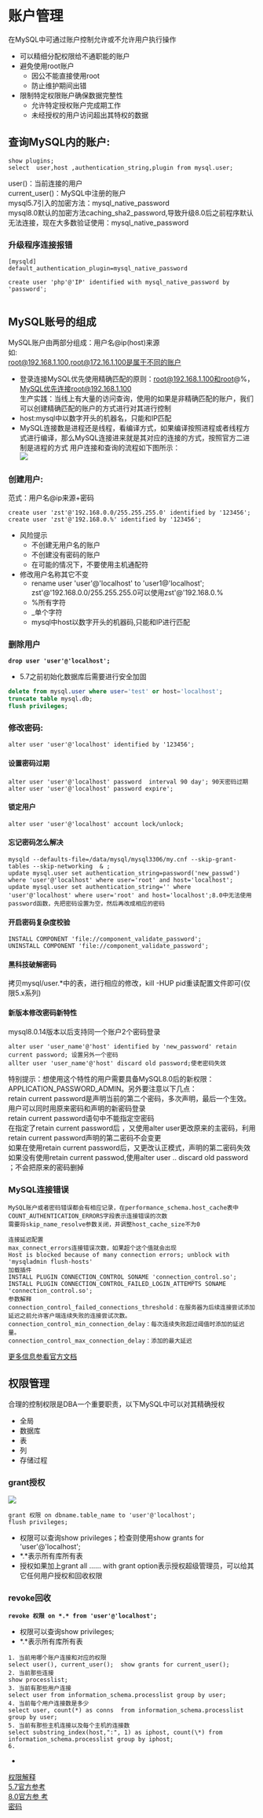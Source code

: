 # 账户管理

在MySQL中可通过账户控制允许或不允许用户执行操作  
- 可以精细分配权限给不通职能的账户
- 避免使用root账户
	- 因公不能直接使用root
	- 防止维护期间出错
- 限制特定权限账户确保数据完整性
	- 允许特定授权账户完成期工作
	- 未经授权的用户访问超出其特权的数据
	

## 查询MySQL内的账户: 
	show plugins;
	select  user,host ,authentication_string,plugin from mysql.user;

user()：当前连接的用户   
current\_user()：MySQL中注册的账户    
mysql5.7引入的加密方法：mysql\_native\_password   
mysql8.0默认的加密方法caching\_sha2\_password,导致升级8.0后之前程序默认无法连接，现在大多数验证使用：mysql\_native\_password  

### 升级程序连接报错

```
[mysqld]
default_authentication_plugin=mysql_native_password   
  
create user 'php'@'IP' identified with mysql_native_password by 'password';
  
```

## MySQL账号的组成

MySQL账户由两部分组成：用户名@ip(host)来源  
如:  
root@192.168.1.100,root@172.16.1.100是属于不同的账户  
- 登录连接MySQL优先使用精确匹配的原则：root@192.168.1.100和root@%，MySQL优先连接root@192.168.1.100  
生产实践：当线上有大量的访问查询，使用的如果是非精确匹配的账户，我们可以创建精确匹配的账户的方式进行对其进行控制   
- host:mysql中以数字开头的机器名，只能和IP匹配
- MySQL连接数是进程还是线程，看编译方式，如果编译按照进程或者线程方式进行编译，那么MySQL连接进来就是其对应的连接的方式，按照官方二进制是进程的方式
用户连接和查询的流程如下图所示：  
![](images/4-MySQL用户管理/用户管理01.jpg)


### 创建用户:
范式：用户名@ip来源+密码  

	create user 'zst'@'192.168.0.0/255.255.255.0' identified by '123456';
	create user 'zst'@'192.168.0.%' identified by '123456';
- 风险提示
	- 不创建无用户名的账户
	- 不创建没有密码的账户
	- 在可能的情况下，不要使用主机通配符
- 修改用户名称其它不变  
	- rename user 'user'@'localhost' to 'user1@'localhost';
	zst'@'192.168.0.0/255.255.255.0可以使用zst'@'192.168.0.%
	- %所有字符
	- _单个字符
	- mysql中host以数字开头的机器码,只能和IP进行匹配
### 删除用户
**`drop user 'user'@'localhost';`**
- 5.7之前初始化数据库后需要进行安全加固  
```sql
delete from mysql.user where user='test' or host='localhost';
truncate table mysql.db;
flush privileges;
```
	
### 修改密码:			
	alter user 'user'@'localhost' identified by '123456';
	
#### 设置密码过期  
	alter user 'user'@'localhost' password  interval 90 day'; 90天密码过期
	alter user 'user'@'localhost' password expire';  
#### 锁定用户  
	alter user 'user'@'localhost' account lock/unlock;  
#### 忘记密码怎么解决   
	mysqld --defaults-file=/data/mysql/mysql3306/my.cnf --skip-grant-tables --skip-networking  & ;  
	update mysql.user set authentication_string=password('new_passwd') where 'user'@'localhost' where user='root' and host='localhost';
	update mysql.user set authentication_string='' where 'user'@'localhost' where user='root' and host='localhost';8.0中无法使用password函数，先把密码设置为空，然后再改成相应的密码
#### 开启密码复杂度校验
```
INSTALL COMPONENT 'file://component_validate_password';
UNINSTALL COMPONENT 'file://component_validate_password';
```
#### 黑科技破解密码 
 拷贝mysql/user.*中的表，进行相应的修改，kill -HUP pid重读配置文件即可(仅限5.x系列)
 
#### 新版本修改密码新特性

mysql8.0.14版本以后支持同一个账户2个密码登录

	alter user 'user_name'@'host' identified by 'new_password' retain current password; 设置另外一个密码
	allter user 'user_name'@'host' discard old password;使老密码失效

特别提示：想使用这个特性的用户需要具备MySQL8.0后的新权限：APPLICATION\_PASSWORD\_ADMIN。另外要注意以下几点：   
retain current password是声明当前的第二个密码，多次声明，最后一个生效。用户可以同时用原来密码和声明的新密码登录   
retain current password语句中不能指定空密码   
在指定了retain current password后 ，又使用alter user更改原来的主密码，利用retain current password声明的第二密码不会变更  
如果在使用retain current password后，又更改认正模式，声明的第二密码失效   
如果没有使用retain current passwod,使用alter user .. discard old password ；不会把原来的密码删掉   

### MySQL连接错误

```
MySQL账户或者密码错误都会有相应记录，在performance_schema.host_cache表中
COUNT_AUTHENTICATION_ERRORS字段表示连接错误的次数
需要将skip_name_resolve参数关闭，并调整host_cache_size不为0

连接延迟配置
max_connect_errors连接错误次数，如果超个这个值就会出现
Host is blocked because of many connection errors; unblock with 'mysqladmin flush-hosts'
加载插件
INSTALL PLUGIN CONNECTION_CONTROL SONAME 'connection_control.so';
INSTALL PLUGIN CONNECTION_CONTROL_FAILED_LOGIN_ATTEMPTS SONAME 'connection_control.so';
参数解释
connection_control_failed_connections_threshold：在服务器为后续连接尝试添加延迟之前允许客户端连续失败的连接尝试次数。
connection_control_min_connection_delay：每次连续失败超过阈值时添加的延迟量。
connection_control_max_connection_delay：添加的最大延迟
```
[更多信息参看官方文档](https://dev.mysql.com/doc/refman/8.0/en/connection-control-installation.html)

## 权限管理

合理的控制权限是DBA一个重要职责，以下MySQL中可以对其精确授权
- 全局
- 数据库
- 表
- 列
- 存储过程

### grant授权

![](images/4-MySQL用户管理/用户管理02.jpg)  

	grant 权限 on dbname.table_name to 'user'@'localhost'; 
	flush privileges;

- 权限可以查询show privileges；检查则使用show grants for 'user'@'localhost';
- \*.\*表示所有库所有表
- 授权如果加上grant all ...... with grant option表示授权超级管理员，可以给其它任何用户授权和回收权限

### revoke回收

**`revoke 权限 on *.* from 'user'@'localhost';`**   

- 权限可以查询show privileges;
- \*.\*表示所有库所有表  


```
1. 当前用哪个账户连接和对应的权限
select user(), current_user();  show grants for current_user();
2. 当前那些连接
show processlist;
3. 当前有那些用户连接
select user from information_schema.processlist group by user;
4. 当前每个用户连接数是多少
select user, count(*) as conns  from information_schema.processlist group by user;
5. 当前有那些主机连接以及每个主机的连接数
select substring_index(host,":", 1) as iphost, count(\*) from information_schema.processlist group by iphost;
6.
```
-



[权限解释](https://blog.csdn.net/anzhen0429/article/details/78296814)   
[5.7官方参考](https://dev.mysql.com/doc/refman/5.7/en/privileges-provided.html)   
[8.0官方参 考](https://dev.mysql.com/doc/refman/8.0/en/privileges-provided.html)   
[密码](https://wiki.skullsecurity.org/Passwords) 
